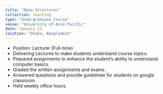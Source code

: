 ```yaml
---
title: "Data Structures"
collection: teaching
type: "Undergraduate Course"
venue: "University of Asia Pacific"
date: January 23
location: "Dhaka, Bangladesh"
---
```

<!-- [Course Website](https://yumeng5.github.io/teaching/2024-fall-cs4501) -->

- Position: Lecturer (Full-time)
- Delivering Lectures to make students understand course topics.
- Prepared assignments to enhance the student’s ability to understand computer basics.
- Graded the written assignments and exams.
- Answered questions and provide guidelines for students on google classroom.
- Held weekly office hours.
